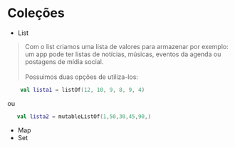 # Coleções

- List
> Com o list criamos uma lista de valores para armazenar por exemplo: um app pode ter listas de notícias, músicas, eventos da agenda ou postagens de mídia social. <br><br>
> Possuimos duas opções de utiliza-los: <br>

```kotlin
    val lista1 = listOf(12, 10, 9, 8, 9, 4)
```
ou

```kotlin
   val lista2 = mutableListOf(1,50,30,45,90,)
```



- Map
- Set